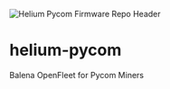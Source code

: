 ![Helium Pycom Firmware Repo Header](https://cdn.shopify.com/s/files/1/0071/2281/3001/files/Nebra-Firmware-Github-Header-Pycom_2x_9d26f5ae-b0f1-456f-9def-6aaa12538570.png?v=1672853342)

# helium-pycom
Balena OpenFleet for Pycom Miners
